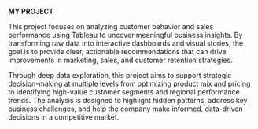 **MY PROJECT**

This project focuses on analyzing customer behavior and sales performance using Tableau to uncover meaningful business insights. By transforming raw data into interactive dashboards and visual stories, the goal is to provide clear, actionable recommendations that can drive improvements in marketing, sales, and customer retention strategies.

Through deep data exploration, this project aims to support strategic decision-making at multiple levels from optimizing product mix and pricing to identifying high-value customer segments and regional performance trends. The analysis is designed to highlight hidden patterns, address key business challenges, and help the company make informed, data-driven decisions in a competitive market.

